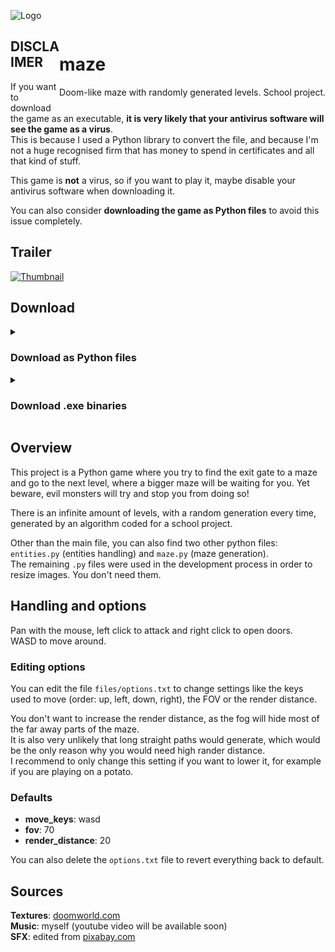 ![Logo](https://user-images.githubusercontent.com/69427207/220354305-eec77b99-6ca9-466c-9d82-48938836f4de.png")

<div style="float:right">
  <h1>maze</h1>
  <p>Doom-like maze with randomly generated levels. School project.</p>
</div>

## DISCLAIMER
If you want to download the game as an executable, **it is very likely that your antivirus software will see the game as a virus**.  
This is because I used a Python library to convert the file, and because I'm not a huge recognised firm that has money to spend in certificates and all that kind of stuff.

This game is **not** a virus, so if you want to play it, maybe disable your antivirus software when downloading it.

You can also consider **downloading the game as Python files** to avoid this issue completely.

## Trailer
[![Thumbnail](https://img.youtube.com/vi/k_p-beKNRV4/0.jpg)](https://youtu.be/k_p-beKNRV4)

## Download

<details>
  <summary><h3>Download as Python files</h3></summary>
  
  Download all the files above.  
  Make sure you download all the required files (images, sound effects...), otherwise the game won't be able to run properly.
  
  You will need Python 3.x or newer, and a few Python modules available on `pip`. To install them, navigate to the game folder with a command prompt and execute: `pip install requirements.txt` (Windows: `py -m pip install requirements.txt`).
  
  The main file you will need to execute to play the game is `main.pyw`.
</details>

<details>
  <summary><h3>Download .exe binaries</h3></summary>
  
  Use the "releases" tab and download the latest version.
  
  Make sure you read the [disclaimer](#DISCLAIMER) above.
</details>

## Overview
This project is a Python game where you try to find the exit gate to a maze and go to the next level, where a bigger maze will be waiting for you. Yet beware, evil monsters will try and stop you from doing so!

There is an infinite amount of levels, with a random generation every time, generated by an algorithm coded for a school project.

Other than the main file, you can also find two other python files: `entities.py` (entities handling) and `maze.py` (maze generation).  
The remaining `.py` files were used in the development process in order to resize images. You don't need them.

## Handling and options
Pan with the mouse, left click to attack and right click to open doors.  
WASD to move around.

### Editing options
You can edit the file `files/options.txt` to change settings like the keys used to move (order: up, left, down, right), the FOV or the render distance.

You don't want to increase the render distance, as the fog will hide most of the far away parts of the maze.  
It is also very unlikely that long straight paths would generate, which would be the only reason why you would need high rander distance.  
I recommend to only change this setting if you want to lower it, for example if you are playing on a potato.

### Defaults
- **move_keys**: wasd
- **fov**: 70
- **render_distance**: 20

You can also delete the `options.txt` file to revert everything back to default.

## Sources

**Textures**: [doomworld.com](https://www.doomworld.com/forum/topic/99021-doom-neural-upscale-2x-v-10)  
**Music**: myself (youtube video will be available soon)  
**SFX**: edited from [pixabay.com](https://pixabay.com)  
